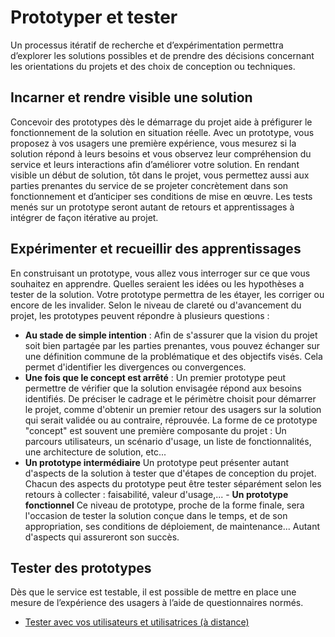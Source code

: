 # Prototyper et tester

Un processus itératif de recherche et d’expérimentation permettra d’explorer les solutions possibles et de prendre des décisions concernant les orientations du projets et des choix de conception ou techniques.

## Incarner et rendre visible une solution
Concevoir des prototypes dès le démarrage du projet aide à préfigurer le fonctionnement de la solution en situation réelle.
Avec un prototype, vous proposez à vos usagers une première expérience, vous mesurez si la solution répond à leurs besoins et vous observez leur compréhension du service et leurs interactions afin d’améliorer votre solution. En rendant visible un début de solution, tôt dans le projet, vous permettez aussi aux parties prenantes du service de se projeter concrètement dans son fonctionnement et d’anticiper ses conditions de mise en œuvre.
Les tests menés sur un prototype seront autant de retours et apprentissages à intégrer de façon itérative au projet.

## Expérimenter et recueillir des apprentissages
En construisant un prototype, vous allez vous interroger sur ce que vous souhaitez en apprendre. Quelles seraient les idées ou les hypothèses a tester de la solution. Votre prototype permettra de les étayer, les corriger ou encore de les invalider.
Selon le niveau de clareté ou d'avancement du projet, les prototypes peuvent répondre à plusieurs questions :
- **Au stade de simple intention** : Afin de s'assurer que la vision du projet soit bien partagée par les parties prenantes, vous pouvez échanger sur une définition commune de la problématique et des objectifs visés. Cela permet d'identifier les divergences ou convergences.
- **Une fois que le concept est arrêté** : Un premier prototype peut permettre de vérifier que la solution envisagée répond aux besoins identifiés. De préciser le cadrage et le périmètre choisit pour démarrer le projet, comme d'obtenir un premier retour des usagers sur la solution qui serait validée ou au contraire, réprouvée. La forme de ce prototype "concept" est souvent une première composante du projet : Un parcours utilisateurs, un scénario d'usage, un liste de fonctionnalités, une architecture de solution, etc...
- **Un prototype intermédiaire**
Un prototype peut présenter autant d'aspects de la solution à tester que d'étapes de conception du projet. Chacun des aspects du prototype peut être tester séparément selon les retours à collecter : faisabilité, valeur d'usage,...
- **Un prototype fonctionnel**
Ce niveau de prototype, proche de la forme finale, sera l'occasion de tester la solution conçue dans le temps, et de son appropriation, ses conditions de déploiement, de maintenance... Autant d'aspects qui assureront son succès.

## Tester des prototypes
Dès que le service est testable, il est possible de mettre en place une mesure de l’expérience des usagers à l’aide de questionnaires normés.
- [Tester avec vos utilisateurs et utilisatrices (à distance)](https://doc.incubateur.net/design/nos-rendez-vous-design/formation/tester-avec-vos-utilisateurs-a-distance)